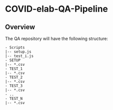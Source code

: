 # COVID-elab-QA-Pipeline

## Overview

The QA repository will have the following structure:

```
- Scripts
|-- setup.js
|-- test_i.js
- SETUP
|-- *.csv
- TEST_1
|-- *.csv
- TEST_2
|-- *.csv
- TEST_3
|-- *.csv
- ..
- TEST_N
|-- *.csv
```